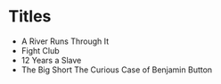 # Titles

* A River Runs Through It
* Fight Club
* 12 Years a Slave
* The Big Short
The Curious Case of Benjamin Button
